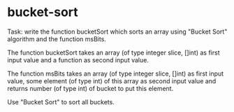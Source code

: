 # bucket-sort
Task: write the function bucketSort which sorts an array using "Bucket Sort" algorithm and the function msBits.  

The function bucketSort takes an array (of type integer slice, []int) as first input value and a function as second input value.  

The function msBits takes an array (of type integer slice, []int) as first input value, some element (of type int) of this array as second input value and returns number (of type int) of bucket to put this element.  

Use "Bucket Sort" to sort all buckets.  

